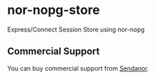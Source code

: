 nor-nopg-store
==============

Express/Connect Session Store using nor-nopg

Commercial Support
------------------

You can buy commercial support from [Sendanor](http://sendanor.com/software).
